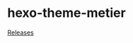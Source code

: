 hexo-theme-metier
=================

[Releases](https://github.com/riaf/hexo-theme-metier/releases)
